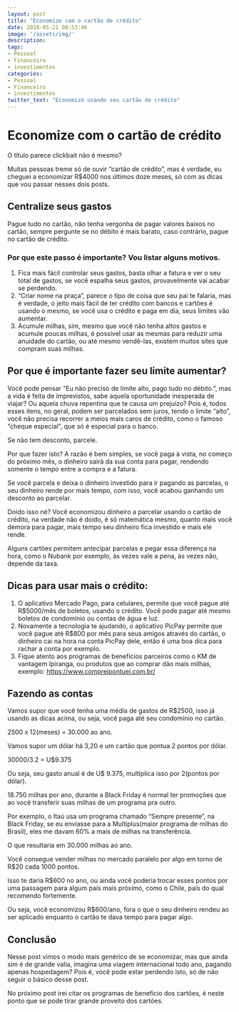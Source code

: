 ```yaml
---
layout: post
title: "Economize com o cartão de crédito"
date: 2018-05-21 08:53:46
image: '/assets/img/'
description:
tags:
- Pessoal
- Financeiro
- investimentos
categories:
- Pessoal
- Financeiro
- investimentos
twitter_text: "Economize usando seu cartão de crédito"
---
```

# Economize com o cartão de crédito

O título parece clickbait não é mesmo?

Muitas pessoas treme só de ouvir “cartão de crédito”,  mas é verdade, eu cheguei a economizar R$4000 nos últimos doze meses, só com as dicas que vou passar nesses dois posts.

## Centralize seus gastos

Pague tudo no cartão, não tenha vergonha de pagar valores baixos no cartão, sempre pergunte se no débito é mais barato, caso contrário, pague no cartão de crédito.

### Por que este passo é importante? Vou listar alguns motivos.

1. Fica mais fácil controlar seus gastos, basta olhar a fatura e ver o seu total de gastos, se você espalha seus gastos, provavelmente vai acabar se perdendo.
2. “Criar nome na praça”,  parece o tipo de coisa que seu pai te falaria, mas é verdade, o jeito mais fácil de ter crédito com bancos e cartões é usando o mesmo, se você usa o crédito e paga em dia, seus limites vão aumentar.
3. Acumule milhas, sim, mesmo que você não tenha altos gastos e acumule poucas milhas, é possível usar as mesmas para reduzir uma anuidade do cartão, ou até mesmo vendê-las, existem muitos sites que compram suas milhas.


## Por que é importante fazer seu limite aumentar?

Você pode pensar “Eu não preciso de limite alto, pago tudo no débito.”, mas a vida é feita de imprevistos, sabe aquela oportunidade inesperada de viajar? Ou aquela chuva repentina que te causa um prejuízo? Pois é, todos esses itens, no geral, podem ser parcelados sem juros, tendo o limite “alto”, você não precisa recorrer a meios mais caros de crédito, como o famoso “cheque especial”, que só é especial para o banco.

Se não tem desconto, parcele.

Por que fazer isto? A razão é bem simples, se você paga à vista, no começo do próximo mês, o dinheiro sairá da sua conta para pagar, rendendo somente o tempo entre a compra e a fatura.

Se você parcela e deixa o dinheiro investido para ir pagando as parcelas, o seu dinheiro rende por mais tempo, com isso, você acabou ganhando um desconto ao parcelar.

Doido isso né? Você economizou dinheiro a parcelar usando o cartão de crédito, na verdade não é doido, é só matemática mesmo, quanto mais você demora para pagar, mais tempo seu dinheiro fica investido e mais ele rende.

Alguns cartões permitem antecipar parcelas e pegar essa diferença na hora, como o Nubank por exemplo, às vezes vale a pena, às vezes não, depende da taxa.

## Dicas para usar mais o crédito:

1. O aplicativo Mercado Pago, para celulares, permite que você pague até R$5000/mês de boletos, usando o crédito. Você pode pagar até mesmo boletos de condomínio ou contas de água e luz.
2. Novamente a tecnologia te ajudando, o aplicativo PicPay permite que você pague até R$800 por mês para seus amigos através do cartão, o dinheiro cai na hora na conta PicPay dele, então é uma boa dica para rachar a conta por exemplo.
3. Fique atento aos programas de benefícios parceiros como o KM de vantagem Ipiranga, ou produtos que ao comprar dão mais milhas, exemplo: https://www.compreipontuei.com.br/


## Fazendo as contas

Vamos supor que você tenha uma média de gastos de R$2500, isso já usando as dicas acima, ou seja, você paga até seu condomínio no cartão.

2500 x 12(meses) = 30.000 ao ano.

Vamos supor um dólar há 3,20 e um cartão que pontua 2 pontos por dólar.

30000/3.2 = U$9.375

Ou seja, seu gasto anual é de U$ 9.375, multiplica isso por 2(pontos por dólar).

18.750 milhas por ano, durante a Black Friday é normal ter promoções que ao você transferir suas milhas de um programa pra outro.

Por exemplo, o Itaú usa um programa chamado “Sempre presente”, na Black Friday, se eu enviasse para a Multiplus(maior programa de milhas do Brasil), eles me davam 60% a mais de milhas na transferência.

O que resultaria em 30.000 milhas ao ano.

Você consegue vender milhas no mercado paralelo por algo em torno de R$20 cada 1000 pontos.

Isso te daria R$600 no ano, ou ainda você poderia trocar esses pontos por uma passagem para algum país mais próximo, como o Chile, país do qual recomendo fortemente.

Ou seja, você economizou R$600/ano, fora o que o seu dinheiro rendeu ao ser aplicado enquanto o cartão te dava tempo para pagar algo.

## Conclusão

Nesse post vimos o modo mais genérico de se economizar, mas que ainda sim é de grande valia, imagina uma viagem internacional todo ano, pagando apenas hospedagem? Pois é, você pode estar perdendo isto, só de não seguir o básico desse post.

No próximo post irei citar os programas de benefício dos cartões, é neste ponto que se pode tirar grande proveito dos cartões.